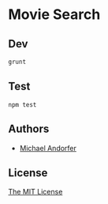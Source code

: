 # Movie Search

## Dev

```js
grunt
```

## Test

```
npm test
```

## Authors

- [Michael Andorfer](mailto:mandorfer.mmt-b2014@fh-salzburg.ac.at)

## License

[The MIT License](https://opensource.org/licenses/MIT)
